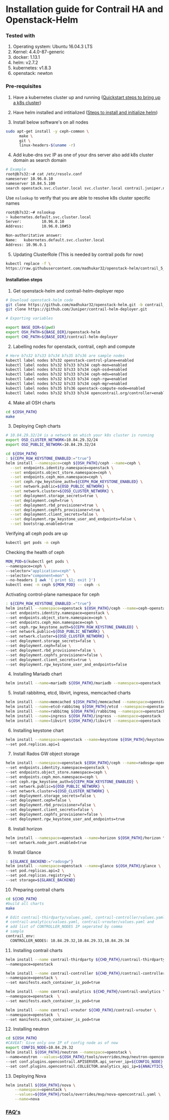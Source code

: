 # Installation guide for Contrail HA and Openstack-Helm

### Tested with

1. Operating system: Ubuntu 16.04.3 LTS
2. Kernel: 4.4.0-87-generic
3. docker: 1.13.1
4. helm: v2.7.2
5. kubernetes: v1.8.3
6. openstack: newton

### Pre-requisites

1. Have a kubernetes cluster up and running ([Quickstart steps to bring up a k8s cluster](installing_k8s.md))

2. Have helm installed and intitialized ([Steps to install and initialize helm](installing_helm.md))

3. Install below software's on all nodes
  ```bash
  sudo apt-get install -y ceph-common \
        make \
        git \
        linux-headers-$(uname -r)
  ```

4. Add kube-dns svc IP as one of your dns server also add k8s cluster domain as search domain

  ```bash
  # Example
  root@b7s32:~# cat /etc/resolv.conf
  nameserver 10.96.0.10
  nameserver 10.84.5.100
  search openstack.svc.cluster.local svc.cluster.local contrail.juniper.netjuniper.netjnpr.net
  ```

  Use `nslookup` to verify that you are able to resolve k8s cluster specific names
  ```bash
  root@b7s32:~# nslookup
  > kubernetes.default.svc.cluster.local
  Server:         10.96.0.10
  Address:        10.96.0.10#53

  Non-authoritative answer:
  Name:   kubernetes.default.svc.cluster.local
  Address: 10.96.0.1
  ```

5. Updating ClusterRole (This is needed by contrail pods for now)

  ```bash
  kubectl replace -f \
  https://raw.githubusercontent.com/madhukar32/openstack-helm/contrail_5_0/tools/kubeadm-aio/assets/opt/rbac/dev.yaml
  ```


#### Installation steps

1. Get openstack-helm and contrail-helm-deployer repo

  ```bash
  # Download openstack-helm code
  git clone https://github.com/madhukar32/openstack-helm.git -b contrail_5_0
  git clone https://github.com/Juniper/contrail-helm-deployer.git

  # Exporting variables

  export BASE_DIR=$(pwd)
  export OSH_PATH=${BASE_DIR}/openstack-helm
  export CHD_PATH=${BASE_DIR}/contrail-helm-deployer
  ```

2. Labelling nodes for openstack, contrail, ceph and compute

  ```bash
  # Here b7s32 b7s33 b7s34 b7s35 b7s36 are sample nodes
  kubectl label nodes b7s32 openstack-control-plane=enabled
  kubectl label nodes b7s32 b7s33 b7s34 ceph-mon=enabled
  kubectl label nodes b7s32 b7s33 b7s34 ceph-osd=enabled
  kubectl label nodes b7s32 b7s33 b7s34 ceph-mds=enabled
  kubectl label nodes b7s32 b7s33 b7s34 ceph-rgw=enabled
  kubectl label nodes b7s32 b7s33 b7s34 ceph-mgr=enabled
  kubectl label nodes b7s35 b7s36 openstack-compute-node=enabled
  kubectl label nodes b7s32 b7s33 b7s34 opencontrail.org/controller=enabled
  ```

4. Make all OSH charts

  ```bash
  cd ${OSH_PATH}
  make
  ```

3. Deploying Ceph charts

  ```bash
  # 10.84.29.32/24 is a network on which your k8s cluster is running
  export OSD_CLUSTER_NETWORK=10.84.29.32/24
  export OSD_PUBLIC_NETWORK=10.84.29.32/24

  cd ${OSH_PATH}
  : ${CEPH_RGW_KEYSTONE_ENABLED:="true"}
  helm install --namespace=ceph ${OSH_PATH}/ceph --name=ceph \
    --set endpoints.identity.namespace=openstack \
    --set endpoints.object_store.namespace=ceph \
    --set endpoints.ceph_mon.namespace=ceph \
    --set ceph.rgw_keystone_auth=${CEPH_RGW_KEYSTONE_ENABLED} \
    --set network.public=${OSD_PUBLIC_NETWORK} \
    --set network.cluster=${OSD_CLUSTER_NETWORK} \
    --set deployment.storage_secrets=true \
    --set deployment.ceph=true \
    --set deployment.rbd_provisioner=true \
    --set deployment.cephfs_provisioner=true \
    --set deployment.client_secrets=false \
    --set deployment.rgw_keystone_user_and_endpoints=false \
    --set bootstrap.enabled=true
  ```

  Verifying all ceph pods are up

  ```bash
  kubectl get pods -n ceph
  ```

  Checking the health of ceph

  ```bash
  MON_POD=$(kubectl get pods \
  --namespace=ceph \
  --selector="application=ceph" \
  --selector="component=mon" \
  --no-headers | awk '{ print $1; exit }')
  kubectl exec -n ceph ${MON_POD} -- ceph -s
  ```

  Activating control-plane namespace for ceph

  ```bash
  : ${CEPH_RGW_KEYSTONE_ENABLED:="true"}
  helm install --namespace=openstack ${OSH_PATH}/ceph --name=ceph-openstack-config \
  --set endpoints.identity.namespace=openstack \
  --set endpoints.object_store.namespace=ceph \
  --set endpoints.ceph_mon.namespace=ceph \
  --set ceph.rgw_keystone_auth=${CEPH_RGW_KEYSTONE_ENABLED} \
  --set network.public=${OSD_PUBLIC_NETWORK} \
  --set network.cluster=${OSD_CLUSTER_NETWORK} \
  --set deployment.storage_secrets=false \
  --set deployment.ceph=false \
  --set deployment.rbd_provisioner=false \
  --set deployment.cephfs_provisioner=false \
  --set deployment.client_secrets=true \
  --set deployment.rgw_keystone_user_and_endpoints=false
  ```

4. Installing Mariadb chart

  ```bash
  helm install --name=mariadb ${OSH_PATH}/mariadb --namespace=openstack
  ```

5. Install rabbitmq, etcd, libvirt, ingress, memcached charts

  ```bash
  helm install --name=memcached ${OSH_PATH}/memcached --namespace=openstack
  helm install --name=etcd-rabbitmq ${OSH_PATH}/etcd --namespace=openstack
  helm install --name=rabbitmq ${OSH_PATH}/rabbitmq --namespace=openstack
  helm install --name=ingress ${OSH_PATH}/ingress --namespace=openstack
  helm install --name=libvirt ${OSH_PATH}/libvirt --namespace=openstack -f ${OSH_PATH}/tools/overrides/mvp/libvirt-opencontrail.yaml
  ```

6. Installing keystone chart

  ```bash
  helm install --namespace=openstack --name=keystone ${OSH_PATH}/keystone \
  --set pod.replicas.api=1
  ```

7. Install Rados GW object storage

  ```bash
  helm install --namespace=openstack ${OSH_PATH}/ceph --name=radosgw-openstack \
  --set endpoints.identity.namespace=openstack \
  --set endpoints.object_store.namespace=ceph \
  --set endpoints.ceph_mon.namespace=ceph \
  --set ceph.rgw_keystone_auth=${CEPH_RGW_KEYSTONE_ENABLED} \
  --set network.public=${OSD_PUBLIC_NETWORK} \
  --set network.cluster=${OSD_CLUSTER_NETWORK} \
  --set deployment.storage_secrets=false \
  --set deployment.ceph=false \
  --set deployment.rbd_provisioner=false \
  --set deployment.client_secrets=false \
  --set deployment.cephfs_provisioner=false \
  --set deployment.rgw_keystone_user_and_endpoints=true
  ```

8. Install horizon

  ```bash
  helm install --namespace=openstack --name=horizon ${OSH_PATH}/horizon \
  --set network.node_port.enabled=true
  ```

9. Install Glance

  ```bash
  : ${GLANCE_BACKEND:="radosgw"}
  helm install --namespace=openstack --name=glance ${OSH_PATH}/glance \
  --set pod.replicas.api=2 \
  --set pod.replicas.registry=2 \
  --set storage=${GLANCE_BACKEND}
  ```

10. Preparing contrail charts

  ```bash
  cd ${CHD_PATH}
  #build all charts
  make

  # Edit contrail-thirdparty/values.yaml, contrail-controller/values.yaml,
  # contrail-analytics/values.yaml, contrail-vrouter/values.yaml and
  # add list of CONTROLLER_NODES IP seperated by comma
  # sample
  contrail_env:
    CONTROLLER_NODES: 10.84.29.32,10.84.29.33,10.84.29.34
  ```

11. Installing contrail charts

  ```bash
  helm install --name contrail-thirdparty ${CHD_PATH}/contrail-thirdparty \
  --namespace=openstack

  helm install --name contrail-controller ${CHD_PATH}/contrail-controller \
  --namespace=openstack \
  --set manifests.each_container_is_pod=true

  helm install --name contrail-analytics ${CHD_PATH}/contrail-analytics \
  --namespace=openstack  \
  --set manifests.each_container_is_pod=true

  helm install --name contrail-vrouter ${CHD_PATH}/contrail-vrouter \
  --namespace=openstack  \
  --set manifests.each_container_is_pod=true
  ```

12. Installing neutron

  ```bash
  cd ${OSH_PATH}
  #CAVEAT: Give only one IP of config node as of now
  export CONFIG_NODE=10.84.29.32
  helm install ${OSH_PATH}/neutron --namespace=openstack \
  --name=neutron --values=${OSH_PATH}/tools/overrides/mvp/neutron-opencontrail.yaml \
  --set conf.plugins.opencontrail.APISERVER.api_server_ip=${CONFIG_NODE} \
  --set conf.plugins.opencontrail.COLLECTOR.analytics_api_ip=${ANALYTICS_NODES:-${CONFIG_NODE}}
  ```
13. Deploying Nova

  ```bash
  helm install ${OSH_PATH}/nova \
      --namespace=openstack \
      --values=${OSH_PATH}/tools/overrides/mvp/nova-opencontrail.yaml \
      --name=nova
  ```

### [FAQ's](faq.md)
